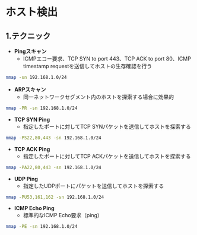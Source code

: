 # ホスト検出
## 1.テクニック

- **Pingスキャン**
  - ICMPエコー要求、TCP SYN to port 443、TCP ACK to port 80、ICMP timestamp requestを送信してホストの生存確認を行う
```bash
nmap -sn 192.168.1.0/24
```

- **ARPスキャン**
  - 同一ネットワークセグメント内のホストを探索する場合に効果的
```bash
nmap -PR -sn 192.168.1.0/24
```

- **TCP SYN Ping**
  - 指定したポートに対してTCP SYNパケットを送信してホストを探索する
```bash
nmap -PS22,80,443 -sn 192.168.1.0/24
```

- **TCP ACK Ping**
  - 指定したポートに対してTCP ACKパケットを送信してホストを探索する
```bash
nmap -PA22,80,443 -sn 192.168.1.0/24
```

- **UDP Ping**
  - 指定したUDPポートにパケットを送信してホストを探索する
```bash
nmap -PU53,161,162 -sn 192.168.1.0/24
```

- **ICMP Echo Ping**
  - 標準的なICMP Echo要求（ping）
```bash
nmap -PE -sn 192.168.1.0/24
```